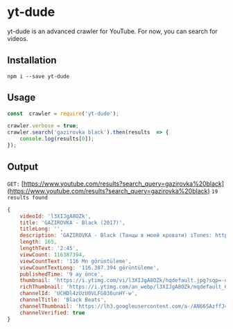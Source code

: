 # yt-dude
yt-dude is an advanced crawler for YouTube. For now, you can search for videos.

## Installation
`npm i --save yt-dude`

## Usage
```javascript
const  crawler = require('yt-dude');

crawler.verbose = true;
crawler.search('gazirovka black').then(results  => {
	console.log(results[0]);
});
```

## Output
`GET:` [https://www.youtube.com/results?search_query=gazirovka%20black](https://www.youtube.com/results?search_query=gazirovka%20black)
`19 results found`
```javascript
{ 
	videoId: 'l3XIJgA8OZk',
	title: 'GAZIROVKA - Black (2017)',
	titleLong: '',
	description: 'GAZIROVKA - Black (Танцы в моей кровати) iTunes: https://itunes.apple.com/ru/album/black-single/1320926469 ...',
	length: 165,
	lengthText: '2:45',
	viewCount: 116387394,
	viewCountText: '116 Mn görüntüleme',
	viewCountTextLong: '116.387.394 görüntüleme',
	publishedTime: '9 ay önce',
	thumbnail: 'https://i.ytimg.com/vi/l3XIJgA8OZk/hqdefault.jpg?sqp=-oaymwEZCPYBEIoBSFXyq4qpAwsIARUAAIhCGAFwAQ==&rs=AOn4CLBjanMTFnYcJnT-vSeVXQqE969n-w',
	richThumbnail: 'https://i.ytimg.com/an_webp/l3XIJgA8OZk/mqdefault_6s.webp?du=3000&sqp=CNyv3t0F&rs=AOn4CLAbTTYDdEzUrmnZ0osNEtbVtVDJQQ',
	channelId: 'UCHDl4zUzU0VLFG036unHY-w',
	channelTitle: 'Black Beats',
	channelThumbnail: 'https://lh3.googleusercontent.com/a-/AN66SAzffJ41hRP_lEbPPrpPx1CLZnhf_HUicAYukA=s88-c-k-c0x00ffffff-no-rj-mo',
	channelVerified: true 
}
```